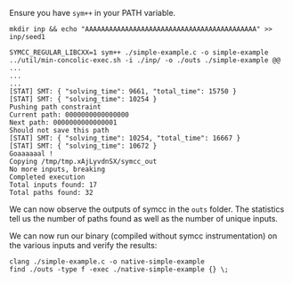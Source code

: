 Ensure you have `sym++` in your PATH variable.

```
mkdir inp && echo "AAAAAAAAAAAAAAAAAAAAAAAAAAAAAAAAAAAAAAAAAAA" >> inp/seed1

SYMCC_REGULAR_LIBCXX=1 sym++ ./simple-example.c -o simple-example
../util/min-concolic-exec.sh -i ./inp/ -o ./outs ./simple-example @@
...
...
...
[STAT] SMT: { "solving_time": 9661, "total_time": 15750 }
[STAT] SMT: { "solving_time": 10254 }
Pushing path constraint
Current path: 0000000000000000
Next path: 0000000000000001
Should not save this path
[STAT] SMT: { "solving_time": 10254, "total_time": 16667 }
[STAT] SMT: { "solving_time": 10672 }
Goaaaaaal !
Copying /tmp/tmp.xAjLyvdnSX/symcc_out
No more inputs, breaking
Completed execution
Total inputs found: 17
Total paths found: 32
```

We can now observe the outputs of symcc in the `outs` folder. The statistics tell us the number of paths found as well as the number of unique inputs. 

We can now run our binary (compiled without symcc instrumentation) on the various inputs and verify the results:


```
clang ./simple-example.c -o native-simple-example
find ./outs -type f -exec ./native-simple-example {} \;
```
